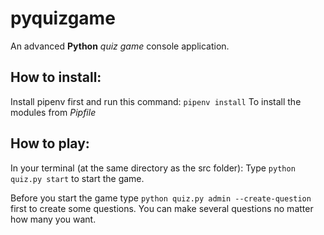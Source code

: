 # pyquizgame

An advanced **Python** _quiz game_ console application.

## How to install:

Install pipenv first and run this command: `pipenv install` 
To install the modules from _Pipfile_

## How to play:

In your terminal (at the same directory as the src folder):
Type `python quiz.py start` to start the game.

Before you start the game type `python quiz.py admin --create-question` first to create some questions. You can make several questions no matter how many you want.
